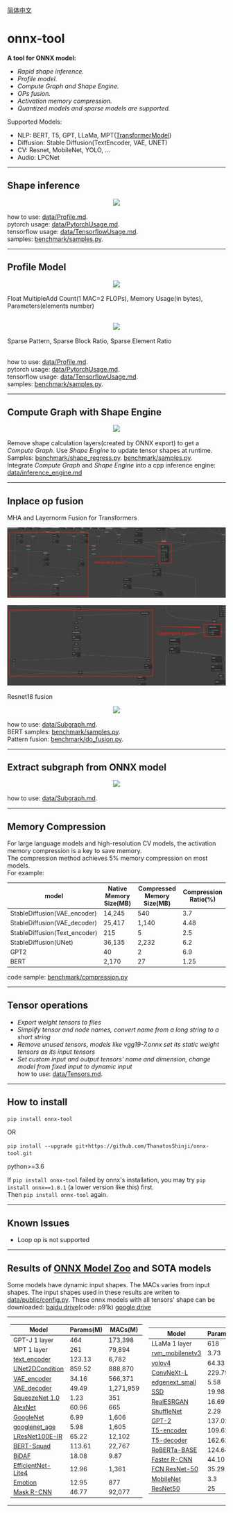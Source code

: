 <a href="README_CN.md">简体中文</a>
# onnx-tool

**A tool for ONNX model:**

* *Rapid shape inference.*
* *Profile model.*
* *Compute Graph and Shape Engine.*
* *OPs fusion.*
* *Activation memory compression.*
* *Quantized models and sparse models are supported.*

Supported Models:

* NLP: BERT, T5, GPT, LLaMa, MPT(<a href="benchmark/transfomer_models.py">TransformerModel</a>)
* Diffusion: Stable Diffusion(TextEncoder, VAE, UNET)
* CV: Resnet, MobileNet, YOLO, ...
* Audio: LPCNet

---

## Shape inference

<p align="center">  
  <img src="https://raw.githubusercontent.com/ThanatosShinji/onnx-tool/main/data/shape_inference.jpg">
</p>  

how to use: [data/Profile.md](https://github.com/ThanatosShinji/onnx-tool/blob/main/data/Profile.md).  
pytorch usage: [data/PytorchUsage.md](https://github.com/ThanatosShinji/onnx-tool/blob/main/data/PytorchUsage.md).  
tensorflow
usage: [data/TensorflowUsage.md](https://github.com/ThanatosShinji/onnx-tool/blob/main/data/TensorflowUsage.md).  
samples: [benchmark/samples.py](https://github.com/ThanatosShinji/onnx-tool/blob/main/benchmark/samples.py).

---

## Profile Model

<p align="center">
  <img src="https://raw.githubusercontent.com/ThanatosShinji/onnx-tool/main/data/macs_counting.png">
</p>
Float MultipleAdd Count(1 MAC=2 FLOPs), Memory Usage(in bytes), Parameters(elements number)<br><br>

<p id="sparsity" align="center">
  <img src="https://raw.githubusercontent.com/ThanatosShinji/onnx-tool/main/data/sparse_model.png">
</p>
Sparse Pattern, Sparse Block Ratio, Sparse Element Ratio<br><br>  

how to use: [data/Profile.md](https://github.com/ThanatosShinji/onnx-tool/blob/main/data/Profile.md).  
pytorch usage: [data/PytorchUsage.md](https://github.com/ThanatosShinji/onnx-tool/blob/main/data/PytorchUsage.md).  
tensorflow
usage: [data/TensorflowUsage.md](https://github.com/ThanatosShinji/onnx-tool/blob/main/data/TensorflowUsage.md).  
samples: [benchmark/samples.py](https://github.com/ThanatosShinji/onnx-tool/blob/main/benchmark/samples.py).

---

## Compute Graph with Shape Engine

<p id="compute_graph" align="center">
  <img src="https://raw.githubusercontent.com/ThanatosShinji/onnx-tool/main/data/compute_graph.png">
</p>  

Remove shape calculation layers(created by ONNX export) to get a *Compute Graph*. Use *Shape Engine* to update tensor
shapes at runtime.  
Samples: [benchmark/shape_regress.py](https://github.com/ThanatosShinji/onnx-tool/blob/main/benchmark/shape_regress.py).
[benchmark/samples.py](https://github.com/ThanatosShinji/onnx-tool/blob/main/benchmark/samples.py#L123).  
Integrate *Compute Graph* and *Shape Engine* into a cpp inference
engine: [data/inference_engine.md](https://github.com/ThanatosShinji/onnx-tool/blob/main/data/inference_engine.md)

---

## Inplace op fusion

MHA and Layernorm Fusion for Transformers
<p align="center">
  <img src="https://raw.githubusercontent.com/ThanatosShinji/onnx-tool/main/data/mha_fusion.png">
</p>
<p align="center">
  <img src="https://raw.githubusercontent.com/ThanatosShinji/onnx-tool/main/data/layernorm_fusion.png">
</p>
Resnet18 fusion
<p align="center">
  <img src="https://raw.githubusercontent.com/ThanatosShinji/onnx-tool/main/data/resnet18_fused.png">
</p>

how to use: [data/Subgraph.md](https://github.com/ThanatosShinji/onnx-tool/blob/main/data/Subgraph.md).  
BERT samples: [benchmark/samples.py](https://github.com/ThanatosShinji/onnx-tool/blob/main/benchmark/samples.py#L100).  
Pattern fusion: [benchmark/do_fusion.py](https://github.com/ThanatosShinji/onnx-tool/blob/main/benchmark/do_fusion.py).

---

## Extract subgraph from ONNX model

<p align="center">
  <img src="https://raw.githubusercontent.com/ThanatosShinji/onnx-tool/main/data/resnet18_subgraph.png">
</p>

how to use: [data/Subgraph.md](https://github.com/ThanatosShinji/onnx-tool/blob/main/data/Subgraph.md).

---

## Memory Compression

For large language models and high-resolution CV models, the activation memory compression is a key to save memory.  
The compression method achieves 5% memory compression on most models.   
For example:

 model                         | Native Memory Size(MB) | Compressed Memory Size(MB) | Compression Ratio(%) 
-------------------------------|------------------------|----------------------------|----------------------
 StableDiffusion(VAE_encoder)  | 14,245                 | 540                        | 3.7                  
 StableDiffusion(VAE_decoder)  | 25,417                 | 1,140                      | 4.48                 
 StableDiffusion(Text_encoder) | 215                    | 5                          | 2.5                  
 StableDiffusion(UNet)         | 36,135                 | 2,232                      | 6.2                  
 GPT2                          | 40                     | 2                          | 6.9                  
 BERT                          | 2,170                  | 27                         | 1.25                 

code sample: [benchmark/compression.py](https://github.com/ThanatosShinji/onnx-tool/blob/main/benchmark/compression.py)

---

## Tensor operations

* *Export weight tensors to files*
* *Simplify tensor and node names, convert name from a long string to a short string*
* *Remove unused tensors, models like vgg19-7.onnx set its static weight tensors as its input tensors*
* *Set custom input and output tensors' name and dimension, change model from fixed input to dynamic input*  
  how to use: [data/Tensors.md](https://github.com/ThanatosShinji/onnx-tool/blob/main/data/Tensors.md).

---

## How to install
    
`pip install onnx-tool`

OR

`pip install --upgrade git+https://github.com/ThanatosShinji/onnx-tool.git`  

python>=3.6

If `pip install onnx-tool` failed by onnx's installation, you may try `pip install onnx==1.8.1` (a lower version like this) first.  
Then `pip install onnx-tool` again.


---

## Known Issues
* Loop op is not supported

---

## Results of [ONNX Model Zoo](https://github.com/onnx/models) and SOTA models
Some models have dynamic input shapes. The MACs varies from input shapes. The input shapes used in these results are writen to [data/public/config.py](https://github.com/ThanatosShinji/onnx-tool/blob/main/data/public/config.py).
These onnx models with all tensors' shape can be downloaded: [baidu drive](https://pan.baidu.com/s/1eebBP-n-wXvOhSmIH-NUZQ 
)(code: p91k) [google drive](https://drive.google.com/drive/folders/1H-ya1wTvjIMg2pMcMITWDIfWNSnjYxTn?usp=sharing)
<p id="results" align="center">
<table>
<tr>
<td>

Model | Params(M) | MACs(M)
---|---|---
GPT-J 1 layer | 464 | 173,398  
MPT 1 layer | 261 | 79,894
[text_encoder](https://huggingface.co/bes-dev/stable-diffusion-v1-4-onnx/tree/main)| 123.13 | 6,782
[UNet2DCondition](https://huggingface.co/bes-dev/stable-diffusion-v1-4-onnx/tree/main)| 859.52 | 888,870
[VAE_encoder](https://huggingface.co/bes-dev/stable-diffusion-v1-4-onnx/tree/main) | 34.16 | 566,371
[VAE_decoder](https://huggingface.co/bes-dev/stable-diffusion-v1-4-onnx/tree/main) | 49.49 | 1,271,959
[SqueezeNet 1.0](https://github.com/onnx/models/tree/main/vision/classification/squeezenet) | 1.23 | 351
[AlexNet](https://github.com/onnx/models/tree/main/vision/classification/alexnet) | 60.96 | 665
[GoogleNet](https://github.com/onnx/models/tree/main/vision/classification/inception_and_googlenet/googlenet) | 6.99 | 1,606
[googlenet_age](https://github.com/onnx/models/tree/main/vision/body_analysis/age_gender) | 5.98 | 1,605
[LResNet100E-IR](https://github.com/onnx/models/tree/main/vision/body_analysis/arcface) | 65.22 | 12,102
[BERT-Squad](https://github.com/onnx/models/tree/main/text/machine_comprehension/bert-squad) | 113.61 | 22,767
[BiDAF](https://github.com/onnx/models/tree/main/text/machine_comprehension/bidirectional_attention_flow) | 18.08 | 9.87
[EfficientNet-Lite4](https://github.com/onnx/models/tree/main/vision/classification/efficientnet-lite4) | 12.96 | 1,361
[Emotion](https://github.com/onnx/models/tree/main/vision/body_analysis/emotion_ferplus) | 12.95 | 877
[Mask R-CNN](https://github.com/onnx/models/tree/main/vision/object_detection_segmentation/mask-rcnn) | 46.77 | 92,077
</td>

<td>

Model | Params(M) | MACs(M)
---|---|---
LLaMa 1 layer | 618 | 211,801  
[rvm_mobilenetv3](https://github.com/PeterL1n/RobustVideoMatting) | 3.73 | 4,289
[yolov4](https://github.com/onnx/models/tree/main/vision/object_detection_segmentation/yolov4) | 64.33 | 3,319
[ConvNeXt-L](https://github.com/facebookresearch/ConvNeXt) | 229.79 | 34,872
[edgenext_small](https://github.com/mmaaz60/EdgeNeXt) | 5.58 | 1,357
[SSD](https://github.com/onnx/models/tree/main/vision/object_detection_segmentation/ssd) | 19.98 | 216,598
[RealESRGAN](https://github.com/xinntao/Real-ESRGAN) | 16.69 | 73,551
[ShuffleNet](https://github.com/onnx/models/tree/main/vision/classification/shufflenet) | 2.29 | 146
[GPT-2](https://github.com/onnx/models/tree/main/text/machine_comprehension/gpt-2) | 137.02 | 1,103
[T5-encoder](https://github.com/onnx/models/tree/main/text/machine_comprehension/t5) | 109.62 | 686
[T5-decoder](https://github.com/onnx/models/tree/main/text/machine_comprehension/t5) | 162.62 | 1,113
[RoBERTa-BASE](https://github.com/onnx/models/tree/main/text/machine_comprehension/roberta) | 124.64 | 688
[Faster R-CNN](https://github.com/onnx/models/blob/main/vision/object_detection_segmentation/faster-rcnn) | 44.10 | 46,018
[FCN ResNet-50](https://github.com/onnx/models/tree/main/vision/object_detection_segmentation/fcn) | 35.29 | 37,056
[MobileNet](https://github.com/onnx/models/blob/main/vision/classification/mobilenet) | 3.3 | 300
[ResNet50](https://github.com/onnx/models/tree/main/vision/classification/resnet) | 25 | 3,868

</td>
</tr>
</table>
</p>